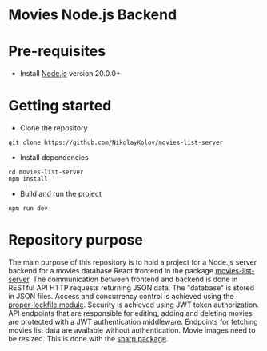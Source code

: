 # Movies Node.js Backend

# Pre-requisites
- Install [Node.js](https://nodejs.org/en/) version 20.0.0+

# Getting started
- Clone the repository
```
git clone https://github.com/NikolayKolov/movies-list-server
```
- Install dependencies
```
cd movies-list-server
npm install
```
- Build and run the project
```
npm run dev
```
# Repository purpose
The main purpose of this repository is to hold a project for a Node.js server backend for a movies database React frontend in the package [movies-list-server](https://github.com/NikolayKolov/movies-list-client). The communication between frontend and backend is done in RESTful API HTTP requests returning JSON data.
The "database" is stored in JSON files. Access and concurrency control is achieved using the [proper-lockfile module](https://github.com/moxystudio/node-proper-lockfile).
Security is achieved using JWT token authorization. API endpoints that are responsible for editing, adding and deleting movies are protected with a JWT authentication middleware. Endpoints for fetching movies list data are available without authentication. 
Movie images need to be resized. This is done with the [sharp package](https://sharp.pixelplumbing.com/).
 